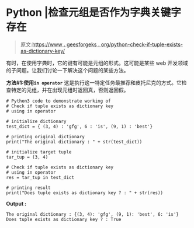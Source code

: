 # Python |检查元组是否作为字典关键字存在

> 原文:[https://www . geesforgeks . org/python-check-if-tuple-exists-as-dictionary-key/](https://www.geeksforgeeks.org/python-check-if-tuple-exists-as-dictionary-key/)

有时，在使用字典时，它的键有可能是元组的形式。这可能是某些 web 开发领域的子问题。让我们讨论一下解决这个问题的某些方法。

**方法#1:使用`in operator`**
这是执行这一特定任务最推荐和皮托尼克的方式。它检查特定的元组，并在出现元组时返回真，否则返回假。

```
# Python3 code to demonstrate working of
# Check if tuple exists as dictionary key
# using in operator

# initialize dictionary
test_dict = { (3, 4) : 'gfg', 6 : 'is', (9, 1) : 'best'}

# printing original dictionary
print("The original dictionary : " + str(test_dict))

# initialize target tuple 
tar_tup = (3, 4)

# Check if tuple exists as dictionary key
# using in operator
res = tar_tup in test_dict

# printing result
print("Does tuple exists as dictionary key ? : " + str(res))
```

**Output :**

```
The original dictionary : {(3, 4): 'gfg', (9, 1): 'best', 6: 'is'}
Does tuple exists as dictionary key ? : True

```